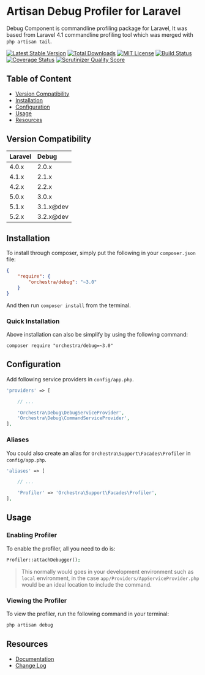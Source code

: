 Artisan Debug Profiler for Laravel
==============

Debug Component is commandline profiling package for Laravel, It was based from Laravel 4.1 commandline profiling tool which was merged with `php artisan tail`.

[![Latest Stable Version](https://img.shields.io/github/release/orchestral/debug.svg?style=flat)](https://packagist.org/packages/orchestra/debug)
[![Total Downloads](https://img.shields.io/packagist/dt/orchestra/debug.svg?style=flat)](https://packagist.org/packages/orchestra/debug)
[![MIT License](https://img.shields.io/packagist/l/orchestra/debug.svg?style=flat)](https://packagist.org/packages/orchestra/debug)
[![Build Status](https://img.shields.io/travis/orchestral/debug/master.svg?style=flat)](https://travis-ci.org/orchestral/debug)
[![Coverage Status](https://img.shields.io/coveralls/orchestral/debug/master.svg?style=flat)](https://coveralls.io/r/orchestral/debug?branch=master)
[![Scrutinizer Quality Score](https://img.shields.io/scrutinizer/g/orchestral/debug/master.svg?style=flat)](https://scrutinizer-ci.com/g/orchestral/debug/)

## Table of Content

* [Version Compatibility](#version-compatibility)
* [Installation](#installation)
* [Configuration](#configuration)
* [Usage](#usage)
* [Resources](#resources)

## Version Compatibility

Laravel    | Debug
:----------|:----------
 4.0.x     | 2.0.x
 4.1.x     | 2.1.x
 4.2.x     | 2.2.x
 5.0.x     | 3.0.x
 5.1.x     | 3.1.x@dev
 5.2.x     | 3.2.x@dev

## Installation

To install through composer, simply put the following in your `composer.json` file:

```json
{
	"require": {
		"orchestra/debug": "~3.0"
	}
}
```

And then run `composer install` from the terminal.

### Quick Installation

Above installation can also be simplify by using the following command:

    composer require "orchestra/debug=~3.0"

## Configuration

Add following service providers in `config/app.php`.

```php
'providers' => [

	// ...

	'Orchestra\Debug\DebugServiceProvider',
	'Orchestra\Debug\CommandServiceProvider',
],
```

### Aliases

You could also create an alias for `Orchestra\Support\Facades\Profiler` in `config/app.php`.

```php
'aliases' => [

    // ...

	'Profiler' => 'Orchestra\Support\Facades\Profiler',
],
```

## Usage

### Enabling Profiler

To enable the profiler, all you need to do is:

```php
Profiler::attachDebugger();
```

> This normally would goes in your development environment such as `local` environment, in the case `app/Providers/AppServiceProvider.php` would be an ideal location to include the command.

### Viewing the Profiler

To view the profiler, run the following command in your terminal:

```bash
php artisan debug
```

## Resources

* [Documentation](http://orchestraplatform.com/docs/latest/components/debug)
* [Change Log](http://orchestraplatform.com/docs/latest/components/debug/changes#v3-1)
